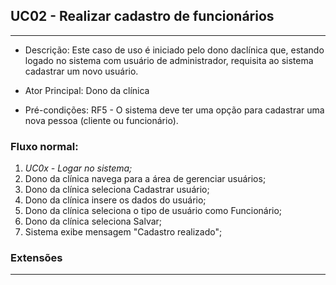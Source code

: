 ## UC02 - Realizar cadastro de funcionários
---
- Descrição: Este caso de uso é iniciado pelo dono daclínica que, estando logado no sistema com usuário de administrador, requisita ao sistema cadastrar um novo usuário.

- Ator Principal: Dono da clínica

- Pré-condições: RF5 -  O sistema deve ter uma opção para cadastrar uma nova pessoa
(cliente ou funcionário).

### Fluxo normal:  
  1. _UC0x - Logar no sistema;_
  2. Dono da clínica navega para a área de gerenciar usuários;  
  3. Dono da clínica seleciona Cadastrar usuário;
  4. Dono da clínica insere os dados do usuário;
  4. Dono da clínica seleciona o tipo de usuário como Funcionário;
  5. Dono da clínica seleciona Salvar;
  6. Sistema exibe mensagem "Cadastro realizado";

### Extensões
---
 
